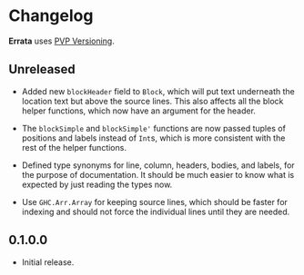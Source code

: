 # Changelog

**Errata** uses [PVP Versioning](https://pvp.haskell.org).

## Unreleased

* Added new `blockHeader` field to `Block`, which will put text underneath the location text but above the source lines. This also affects all the block helper functions, which now have an argument for the header.

* The `blockSimple` and `blockSimple'` functions are now passed tuples of positions and labels instead of `Int`s, which is more consistent with the rest of the helper functions.

* Defined type synonyms for line, column, headers, bodies, and labels, for the purpose of documentation. It should be much easier to know what is expected by just reading the types now.

* Use `GHC.Arr.Array` for keeping source lines, which should be faster for indexing and should not force the individual lines until they are needed.

## 0.1.0.0

* Initial release.
